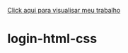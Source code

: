 <a href="http://127.0.0.1:5500/index.html">Click aqui para visualisar meu trabalho</a>

# login-html-css
